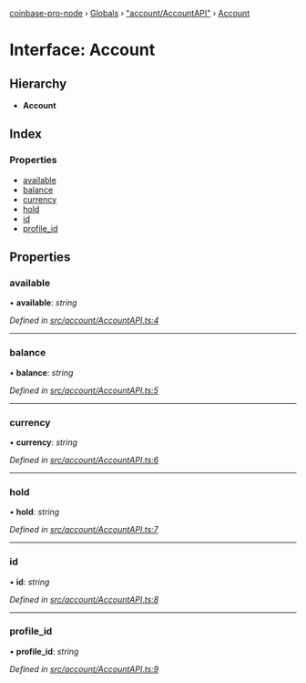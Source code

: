 [coinbase-pro-node](../README.md) › [Globals](../globals.md) › ["account/AccountAPI"](../modules/_account_accountapi_.md) › [Account](_account_accountapi_.account.md)

# Interface: Account

## Hierarchy

- **Account**

## Index

### Properties

- [available](_account_accountapi_.account.md#available)
- [balance](_account_accountapi_.account.md#balance)
- [currency](_account_accountapi_.account.md#currency)
- [hold](_account_accountapi_.account.md#hold)
- [id](_account_accountapi_.account.md#id)
- [profile_id](_account_accountapi_.account.md#profile_id)

## Properties

### available

• **available**: _string_

_Defined in [src/account/AccountAPI.ts:4](https://github.com/bennyn/coinbase-pro-node/blob/a33aec9/src/account/AccountAPI.ts#L4)_

---

### balance

• **balance**: _string_

_Defined in [src/account/AccountAPI.ts:5](https://github.com/bennyn/coinbase-pro-node/blob/a33aec9/src/account/AccountAPI.ts#L5)_

---

### currency

• **currency**: _string_

_Defined in [src/account/AccountAPI.ts:6](https://github.com/bennyn/coinbase-pro-node/blob/a33aec9/src/account/AccountAPI.ts#L6)_

---

### hold

• **hold**: _string_

_Defined in [src/account/AccountAPI.ts:7](https://github.com/bennyn/coinbase-pro-node/blob/a33aec9/src/account/AccountAPI.ts#L7)_

---

### id

• **id**: _string_

_Defined in [src/account/AccountAPI.ts:8](https://github.com/bennyn/coinbase-pro-node/blob/a33aec9/src/account/AccountAPI.ts#L8)_

---

### profile_id

• **profile_id**: _string_

_Defined in [src/account/AccountAPI.ts:9](https://github.com/bennyn/coinbase-pro-node/blob/a33aec9/src/account/AccountAPI.ts#L9)_
